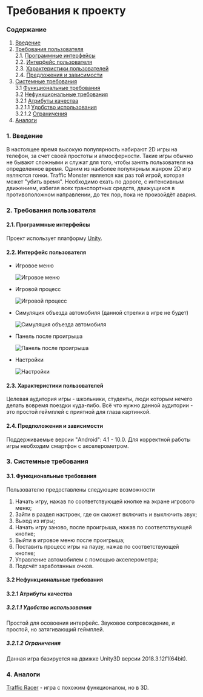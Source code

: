 # Требования к проекту
### Содержание
1. [Введение](#1)
2. [Требования пользователя](#2) <br>
  2.1. [Программные интерфейсы](#2.1) <br>
  2.2. [Интерфейс пользователя](#2.2) <br>
  2.3. [Характеристики пользователей](#2.3) <br>
  2.4. [Предложения и зависимости](#2.4) <br>
3. [Системные требования](#3) <br>
  3.1 [Функциональные требования](#3.1) <br>
  3.2 [Нефункциональные требования](#3.2) <br>
    3.2.1 [Атрибуты качества](#3.2.1) <br>
      3.2.1.1 [Удобство использования](#3.2.1.1) <br>
      3.2.1.2 [Ограничения](#3.2.1.2) <br>
 4. [Аналоги](#4) <br>
 
### 1. Введение <a name="1"></a>
В настоящее время высокую популярность набирают 2D игры на телефон, за счет своей простоты и атмосферности. Такие игры обычно не бывают сложными и служат для того, чтобы занять пользователя на определенное время. Одним из наиболее популярным жанром 2D игр являются гонки.
Traffic Monster является как раз той игрой, которая может "убить время". Необходимо ехать по дороге, с интенсивным движением, избегая всех транспортных средств, движущихся в противоположном направлении, до тех пор, пока не произойдёт авария.

### 2. Требования пользователя <a name="2"></a>
#### 2.1. Программные интерфейсы <a name="2.1"></a>
Проект использует платформу [Unity](https://unity.com/).
#### 2.2. Интерфейс пользователя <a name="2.2"></a>
- Игровое меню 

  ![Игровое меню](https://github.com/Shalimo/Monster-Traffic/blob/master/%D0%98%D0%B7%D0%BE%D0%B1%D1%80%D0%B0%D0%B6%D0%B5%D0%BD%D0%B8%D1%8F/%D0%9C%D0%BE%D0%BA%D0%B0%D0%BF%D1%8B%20%D0%B8%D0%B3%D1%80%D1%8B/%D0%98%D0%B3%D1%80%D0%BE%D0%B2%D0%BE%D0%B5%20%D0%BC%D0%B5%D0%BD%D1%8E.png)
  
- Игровой процесс

  ![Игровой процесс]()
  
- Симуляция объезда автомобиля (данной стрелки в игре не будет)

  ![Симуляция объезда автомобиля](https://github.com/Shalimo/Monster-Traffic/blob/master/%D0%98%D0%B7%D0%BE%D0%B1%D1%80%D0%B0%D0%B6%D0%B5%D0%BD%D0%B8%D1%8F/%D0%9C%D0%BE%D0%BA%D0%B0%D0%BF%D1%8B%20%D0%B8%D0%B3%D1%80%D1%8B/%D0%A1%D0%B8%D0%BC%D1%83%D0%BB%D1%8F%D1%86%D0%B8%D1%8F%20%D0%BE%D0%B1%D1%8A%D0%B5%D0%B7%D0%B4%D0%B0%20%D0%B0%D0%B2%D1%82%D0%BE%D0%BC%D0%BE%D0%B1%D0%B8%D0%BB%D1%8F.png)
  
- Панель после проигрыша
  
  ![Панель после проигрыша](https://github.com/Shalimo/Monster-Traffic/blob/master/%D0%98%D0%B7%D0%BE%D0%B1%D1%80%D0%B0%D0%B6%D0%B5%D0%BD%D0%B8%D1%8F/%D0%9C%D0%BE%D0%BA%D0%B0%D0%BF%D1%8B%20%D0%B8%D0%B3%D1%80%D1%8B/%D0%9F%D0%B0%D0%BD%D0%B5%D0%BB%D1%8C%20%D0%BF%D0%BE%D1%81%D0%BB%D0%B5%20%D0%BF%D1%80%D0%BE%D0%B8%D0%B3%D1%80%D1%8B%D1%88%D0%B0.png)
  
- Настройки

  ![Настройки](https://github.com/Shalimo/Monster-Traffic/blob/master/%D0%98%D0%B7%D0%BE%D0%B1%D1%80%D0%B0%D0%B6%D0%B5%D0%BD%D0%B8%D1%8F/%D0%9C%D0%BE%D0%BA%D0%B0%D0%BF%D1%8B%20%D0%B8%D0%B3%D1%80%D1%8B/%D0%9D%D0%B0%D1%81%D1%82%D1%80%D0%BE%D0%B9%D0%BA%D0%B8.png)
  
#### 2.3. Характеристики пользователей <a name="2.3"></a>
  Целевая аудитория игры - школьники, студенты, люди которым нечего делать вовремя поездки куда-либо. Всё что нужно данной аудитории - это простой геймплей с приятной для глаза картинкой.
  
#### 2.4. Предположения и зависимости <a name="2.4"></a>
  Поддерживаемые версии "Android": 4.1 - 10.0. Для корректной работы игры необходим смартфон с акселерометром.
  
### 3. Системные требования <a name="3"></a>
#### 3.1. Функциональные требования <a name="3.1"></a>

Пользователю предоставлены следующие возможности

  1. Начать игру, нажав по соответствующей кнопке на экране игрового меню;
  2. Зайти в раздел настроек, где он сможет включить и выключить звук;
  3. Выход из игры;
  4. Начать игру заново, после проигрыша, нажав по соответствующей кнопке;
  5. Выйти в игровое меню после проигрыша;
  6. Поставить процесс игры на паузу, нажав по соответствующей кнопке;
  6. Управление автомобилем с помощью акселерометра;
  7. Подсчёт заработанных очков.

#### 3.2 Нефункциональные требования <a name="3.2"></a>

#### 3.2.1 Атрибуты качества <a name="3.2.1"></a>
 <a name="requirements_for_ease_of_use"/>
 
 ##### 3.2.1.1 Удобство использования <a name="3.2.1.1"></a>
 Простой для осовоения интерфейс. Звуковое сопровождение, и простой, но затягивающий геймплей.
  
 ##### 3.2.1.2 Ограничения <a name="3.2.1.2"></a>
 Данная игра базируется на движке Unity3D версии 2018.3.12f1(64bit).
 <a name="security_requirements"/>
 
### 4. Аналоги <a name="4"></a>
 [Traffic Racer](https://play.google.com/store/apps/details?id=com.skgames.trafficracer) - игра с похожим функционалом, но в 3D.
